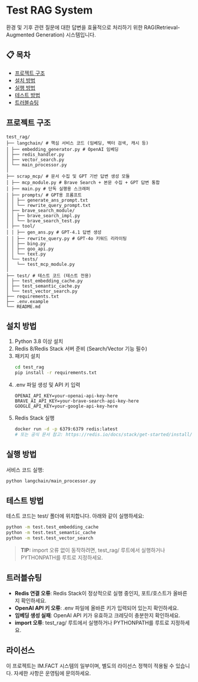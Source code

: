 # Test RAG System

환경 및 기후 관련 질문에 대한 답변을 효율적으로 처리하기 위한 RAG(Retrieval-Augmented Generation) 시스템입니다.

## 📋 목차

- [프로젝트 구조](#프로젝트-구조)
- [설치 방법](#설치-방법)
- [실행 방법](#실행-방법)
- [테스트 방법](#테스트-방법)
- [트러블슈팅](#트러블슈팅)

## 프로젝트 구조

```
test_rag/
├── langchain/ # 핵심 서비스 코드 (임베딩, 벡터 검색, 캐시 등)
│ ├── embedding_generator.py # OpenAI 임베딩
│ ├── redis_handler.py 
│ ├── vector_search.py
│ └── main_processor.py 
│
├── scrap_mcp/ # 문서 수집 및 GPT 기반 답변 생성 모듈
│ ├── mcp_module.py # Brave Search + 본문 수집 + GPT 답변 통합
│ ├── main.py # 단독 실행용 스크래퍼
│ ├── prompts/ # GPT용 프롬프트
│ │ ├── generate_ans_prompt.txt
│ │ └── rewrite_query_prompt.txt
│ ├── brave_search_module/
│ │ ├── brave_search_impl.py
│ │ └── brave_search_test.py
│ ├── tool/
│ │ ├── gen_ans.py # GPT-4.1 답변 생성
│ │ ├── rewrite_query.py # GPT-4o 키워드 리라이팅
│ │ ├── bing.py
│ │ ├── goo_api.py
│ │ └── text.py
│ └── tests/
│   └── test_mcp_module.py
│
├── test/ # 테스트 코드 (테스트 전용)
│ ├── test_embedding_cache.py
│ ├── test_semantic_cache.py
│ └── test_vector_search.py
├── requirements.txt
├── .env.example
└── README.md
```

## 설치 방법

1. Python 3.8 이상 설치
2. Redis 8/Redis Stack 서버 준비 (Search/Vector 기능 필수)
3. 패키지 설치
   ```bash
   cd test_rag
   pip install -r requirements.txt
   ```
4. .env 파일 생성 및 API 키 입력
   ```env
   OPENAI_API_KEY=your-openai-api-key-here
   BRAVE_AI_API_KEY=your-brave-search-api-key-here
   GOOGLE_API_KEY=your-google-api-key-here
   ```
5. Redis Stack 실행
   ```bash
   docker run -d -p 6379:6379 redis:latest
   # 또는 공식 문서 참고: https://redis.io/docs/stack/get-started/install/
   ```

## 실행 방법

서비스 코드 실행:

```bash
python langchain/main_processor.py
```

## 테스트 방법

테스트 코드는 test/ 폴더에 위치합니다. 아래와 같이 실행하세요:

```bash
python -m test.test_embedding_cache
python -m test.test_semantic_cache
python -m test.test_vector_search
```

> **TIP:** import 오류 없이 동작하려면, test_rag/ 루트에서 실행하거나 PYTHONPATH를 루트로 지정하세요.

## 트러블슈팅

- **Redis 연결 오류**: Redis Stack이 정상적으로 실행 중인지, 포트/호스트가 올바른지 확인하세요.
- **OpenAI API 키 오류**: .env 파일에 올바른 키가 입력되어 있는지 확인하세요.
- **임베딩 생성 실패**: OpenAI API 키가 유효하고 크레딧이 충분한지 확인하세요.
- **import 오류**: test_rag/ 루트에서 실행하거나 PYTHONPATH를 루트로 지정하세요.

## 라이선스

이 프로젝트는 IM.FACT 시스템의 일부이며, 별도의 라이선스 정책이 적용될 수 있습니다. 자세한 사항은 운영팀에 문의하세요.
